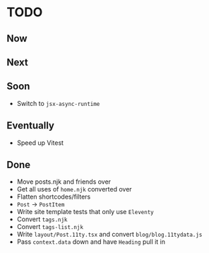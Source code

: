 # TODO

## Now

## Next

## Soon

- Switch to `jsx-async-runtime`

## Eventually

- Speed up Vitest

## Done

- Move posts.njk and friends over
- Get all uses of `home.njk` converted over
- Flatten shortcodes/filters
- `Post` -> `PostItem`
- Write site template tests that only use `Eleventy`
- Convert `tags.njk`
- Convert `tags-list.njk`
- Write `layout/Post.11ty.tsx` and convert `blog/blog.11tydata.js`
- Pass `context.data` down and have `Heading` pull it in
